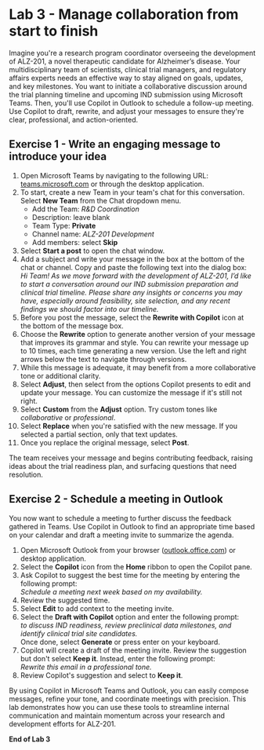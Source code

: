 
# Lab 3 - Manage collaboration from start to finish

Imagine you're a research program coordinator overseeing the development of ALZ-201, a novel therapeutic candidate for Alzheimer’s disease. Your multidisciplinary team of scientists, clinical trial managers, and regulatory affairs experts needs an effective way to stay aligned on goals, updates, and key milestones. You want to initiate a collaborative discussion around the trial planning timeline and upcoming IND submission using Microsoft Teams. Then, you'll use Copilot in Outlook to schedule a follow-up meeting. Use Copilot to draft, rewrite, and adjust your messages to ensure they're clear, professional, and action-oriented.

## Exercise 1 - Write an engaging message to introduce your idea

1. Open Microsoft Teams by navigating to the following URL: [teams.microsoft.com](https://teams.microsoft.com) or through the desktop application.
2. To start, create a new Team in your team's chat for this conversation. Select **New Team** from the Chat dropdown menu.
    - Add the Team: *R&D Coordination*
    - Description: leave blank
    - Team Type: **Private**
    - Channel name: *ALZ-201 Development*
    - Add members: select **Skip**
3. Select **Start a post** to open the chat window.
4. Add a subject and write your message in the box at the bottom of the chat or channel. Copy and paste the following text into the dialog box:  
   *Hi Team! As we move forward with the development of ALZ-201, I’d like to start a conversation around our IND submission preparation and clinical trial timeline. Please share any insights or concerns you may have, especially around feasibility, site selection, and any recent findings we should factor into our timeline.*
5. Before you post the message, select the **Rewrite with Copilot** icon at the bottom of the message box.
6. Choose the **Rewrite** option to generate another version of your message that improves its grammar and style. You can rewrite your message up to 10 times, each time generating a new version. Use the left and right arrows below the text to navigate through versions.
7. While this message is adequate, it may benefit from a more collaborative tone or additional clarity.
8. Select **Adjust**, then select from the options Copilot presents to edit and update your message. You can customize the message if it's still not right.
9. Select **Custom** from the **Adjust** option. Try custom tones like *collaborative* or *professional*.
10. Select **Replace** when you're satisfied with the new message. If you selected a partial section, only that text updates.
11. Once you replace the original message, select **Post**.

The team receives your message and begins contributing feedback, raising ideas about the trial readiness plan, and surfacing questions that need resolution.

## Exercise 2 - Schedule a meeting in Outlook

You now want to schedule a meeting to further discuss the feedback gathered in Teams. Use Copilot in Outlook to find an appropriate time based on your calendar and draft a meeting invite to summarize the agenda.

1. Open Microsoft Outlook from your browser ([outlook.office.com](https://outlook.office.com)) or desktop application.
2. Select the **Copilot** icon from the **Home** ribbon to open the Copilot pane.
3. Ask Copilot to suggest the best time for the meeting by entering the following prompt:  
   *Schedule a meeting next week based on my availability.*
4. Review the suggested time.
5. Select **Edit** to add context to the meeting invite.
6. Select the **Draft with Copilot** option and enter the following prompt:  
   *to discuss IND readiness, review preclinical data milestones, and identify clinical trial site candidates.*  
   Once done, select **Generate** or press enter on your keyboard.
7. Copilot will create a draft of the meeting invite. Review the suggestion but don't select **Keep it**. Instead, enter the following prompt:  
   *Rewrite this email in a professional tone.*
8. Review Copilot's suggestion and select to **Keep it**.

By using Copilot in Microsoft Teams and Outlook, you can easily compose messages, refine your tone, and coordinate meetings with precision. This lab demonstrates how you can use these tools to streamline internal communication and maintain momentum across your research and development efforts for ALZ-201.

**End of Lab 3**
